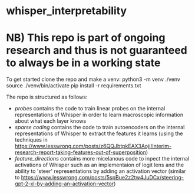 # whisper_interpretability
# NB) This repo is part of ongoing research and thus is not guaranteed to always be in a working state

To get started clone the repo and make a venv:
python3 -m venv ./venv
source ./venv/bin/activate
pip install -r requirements.txt

The repo is structured as follows:
 - *probes* contains the code to train linear probes on the internal representations of Whisper in order to learn macroscopic information about what each layer knows
 - *sparse coding* contains the code to train autoencoders on the internal representations of Whisper to extract the features it learns (using the techniques in https://www.lesswrong.com/posts/z6QQJbtpkEAX3Aojj/interim-research-report-taking-features-out-of-superposition)
 - *feature_directions* contains more micelanous code to inpect the internal activations of Whisper such as an implementaion of logit lens and the ability to 'steer' representations by adding an activation vector (similar to https://www.lesswrong.com/posts/5spBue2z2tw4JuDCx/steering-gpt-2-xl-by-adding-an-activation-vector)
